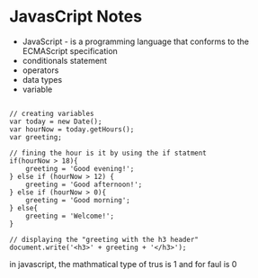 #   JavasCript Notes

- JavaScript - is a programming language that conforms to the ECMAScript specification
- conditionals statement 
- operators
- data types
- variable



```

// creating variables
var today = new Date();
var hourNow = today.getHours();
var greeting;

// fining the hour is it by using the if statment
if(hourNow > 18){
    greeting = 'Good evening!';
} else if (hourNow > 12) {
    greeting = 'Good afternoon!';
} else if (hourNow > 0){
    greeting = 'Good morning';
} else{
    greeting = 'Welcome!';
}

// displaying the "greeting with the h3 header"
document.write('<h3>' + greeting + '</h3>');
```
in javascript, the mathmatical type of trus is  1 and for faul is 0 